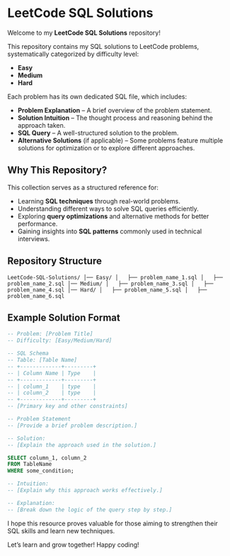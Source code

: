 # LeetCode SQL Solutions

Welcome to my **LeetCode SQL Solutions** repository!

This repository contains my SQL solutions to LeetCode problems, systematically categorized by difficulty level:

- **Easy**
- **Medium**
- **Hard**

Each problem has its own dedicated SQL file, which includes:

- **Problem Explanation** – A brief overview of the problem statement.
- **Solution Intuition** – The thought process and reasoning behind the approach taken.
- **SQL Query** – A well-structured solution to the problem.
- **Alternative Solutions** (if applicable) – Some problems feature multiple solutions for optimization or to explore different approaches.

## Why This Repository?

This collection serves as a structured reference for:

- Learning **SQL techniques** through real-world problems.
- Understanding different ways to solve SQL queries efficiently.
- Exploring **query optimizations** and alternative methods for better performance.
- Gaining insights into **SQL patterns** commonly used in technical interviews.

## Repository Structure

`
LeetCode-SQL-Solutions/
│── Easy/
│   ├── problem_name_1.sql
│   ├── problem_name_2.sql
│── Medium/
│   ├── problem_name_3.sql
│   ├── problem_name_4.sql
│── Hard/
│   ├── problem_name_5.sql
│   ├── problem_name_6.sql
`

## Example Solution Format

```sql
-- Problem: [Problem Title]
-- Difficulty: [Easy/Medium/Hard]

-- SQL Schema
-- Table: [Table Name]
-- +-------------+---------+
-- | Column Name | Type    |
-- +-------------+---------+
-- | column_1    | type    |
-- | column_2    | type    |
-- +-------------+---------+
-- [Primary key and other constraints]

-- Problem Statement
-- [Provide a brief problem description.]

-- Solution:
-- [Explain the approach used in the solution.]

SELECT column_1, column_2
FROM TableName
WHERE some_condition;

-- Intuition:
-- [Explain why this approach works effectively.]

-- Explanation:
-- [Break down the logic of the query step by step.]
```

I hope this resource proves valuable for those aiming to strengthen their SQL skills and learn new techniques.

Let’s learn and grow together!  Happy coding! 
